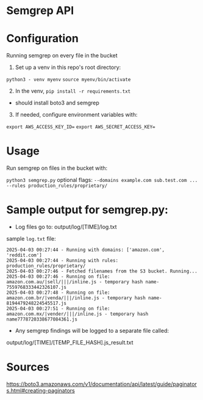 # Semgrep API

# Configuration

Running semgrep on every file in the bucket

1. Set up a venv in this repo's root directory:

`python3 - venv myenv`
`source myenv/bin/activate`

2. In the venv, `pip install -r requirements.txt`
- should install boto3 and semgrep

3. If needed, configure environment variables with:

`export AWS_ACCESS_KEY_ID=`
`export AWS_SECRET_ACCESS_KEY=`

# Usage

Run semgrep on files in the bucket with:

`python3 semgrep.py` optional flags: `--domains example.com sub.test.com ...` `--rules production_rules/proprietary/`

# Sample output for semgrep.py:

- Log files go to: output/log/[TIME]/log.txt

sample `log.txt` file:

```
2025-04-03 00:27:44 - Running with domains: ['amazon.com', 'reddit.com']
2025-04-03 00:27:44 - Running with rules: production_rules/proprietary/
2025-04-03 00:27:46 - Fetched filenames from the S3 bucket. Running...
2025-04-03 00:27:46 - Running on file: amazon.com.au/|sell/|||/inline.js - temporary hash name-7559768333442326107.js
2025-04-03 00:27:48 - Running on file: amazon.com.br/|venda/|||/inline.js - temporary hash name-8194479248224545517.js
2025-04-03 00:27:51 - Running on file: amazon.com.mx/|vender/|||/inline.js - temporary hash name7778720338677084361.js
```

- Any semgrep findings will be logged to a separate file called:

output/log/[TIME]/[TEMP_FILE_HASH].js_result.txt



# Sources

https://boto3.amazonaws.com/v1/documentation/api/latest/guide/paginators.html#creating-paginators
